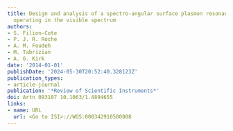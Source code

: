 ```yaml
---
title: Design and analysis of a spectro-angular surface plasmon resonance biosensor
  operating in the visible spectrum
authors:
- S. Filion-Cote
- P. J. R. Roche
- A. M. Foudeh
- M. Tabrizian
- A. G. Kirk
date: '2014-01-01'
publishDate: '2024-05-30T20:52:40.328123Z'
publication_types:
- article-journal
publication: '*Review of Scientific Instruments*'
doi: Artn 093107 10.1063/1.4894655
links:
- name: URL
  url: <Go to ISI>://WOS:000342910500008
---
```

